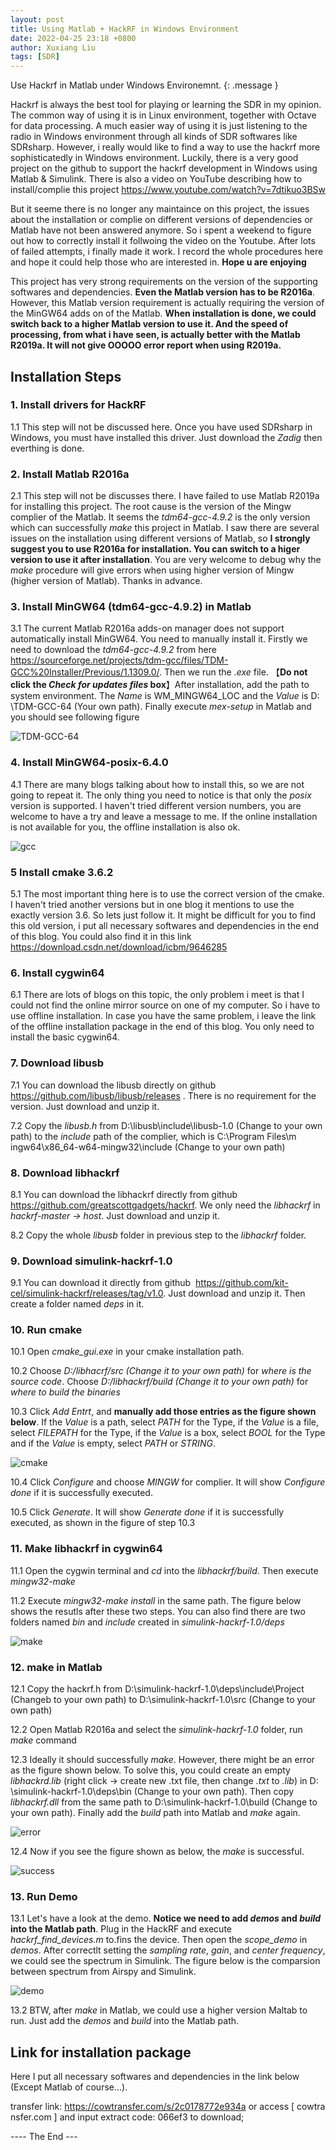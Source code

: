 ```yaml
---
layout: post
title: Using Matlab + HackRF in Windows Environment
date: 2022-04-25 23:18 +0800
author: Xuxiang Liu
tags: [SDR]
---
```


Use Hackrf in Matlab under Windows Environemnt.
{: .message }

Hackrf is always the best tool for playing or learning the SDR in my opinion. The common way of using it is in Linux environment, together with Octave for data processing. A much easier way of using it is just listening to the radio in Windows environment through all kinds of SDR softwares like SDRsharp. However, i really would like to find a way to use the hackrf more sophisticatedly in Windows environment. Luckily, there is a very good project on the github to support the hackrf development in Windows using Matlab & Simulink. There is also a video on YouTube describing how to install/complie this project <https://www.youtube.com/watch?v=7dtikuo3BSw>

But it seeme there is no longer any maintaince on this project, the issues about the installation or complie on different versions of dependencies or Matlab have not been answered anymore. So i spent a weekend to figure out how to correctly install it follwoing the video on the Youtube. After lots of failed attempts, i finally made it work. I record the whole procedures here and hope it could help those who are interested in. **Hope u are enjoying**

This project has very strong requirements on the version of the supporting softwares and dependencies. **Even the Matlab version has to be R2016a**. However, this Matlab version requirement is actually requiring the version of the MinGW64 adds on of the Matlab. **When installation is done, we could switch back to a higher Matlab version to use it. And the speed of processing, from what i have seen, is actually better with the Matlab R2019a. It will not give OOOOO error report when using R2019a.**

## Installation Steps

### 1. Install drivers for HackRF
 
1.1 This step will not be discussed here. Once you have used SDRsharp in Windows, you must have installed this driver. Just download the _Zadig_ then everthing is done.

### 2. Install Matlab R2016a
 
2.1 This step will not be discusses there. I have failed to use Matlab R2019a for installing this project. The root cause is the version of the Mingw complier of the Matlab. It seems the _tdm64-gcc-4.9.2_ is the only version which can successfully _make_ this project in Matlab. I saw there are several issues on the installation using different versions of Matlab, so **I strongly suggest you to use R2016a for installation. You can switch to a higer version to use it after installation**. You are very welcome to debug why the _make_ procedure will give errors when using higher version of Mingw (higher version of Matlab). Thanks in advance.

### 3. Install MinGW64 (tdm64-gcc-4.9.2) in Matlab
 
3.1 The current Matlab R2016a adds-on manager does not support automatically install MinGW64. You need to manually install it. Firstly we need to download the _tdm64-gcc-4.9.2_ from here <https://sourceforge.net/projects/tdm-gcc/files/TDM-GCC%20Installer/Previous/1.1309.0/>. Then we run the _.exe_ file. 【**Do not click the _Check for updates files_ box**】After installation, add the path to system environment. The _Name_ is WM_MINGW64_LOC and the _Value_ is D:​\T​DM-GCC-64 (Your own path). Finally execute _mex-setup_ in Matlab and you should see following figure

 ​![​TDM-GCC-64​](https://user-images.githubusercontent.com/40487487/163658277-4e00672f-fa99-4998-b9ce-cbe1bdb0c006.PNG)

### 4. Install MinGW64-posix-6.4.0
 
4.1 There are many blogs talking about how to install this, so we are not going to repeat it. The only thing you need to notice is that only the _posix_ version is supported. I haven't tried different version numbers, you are welcome to have a try and leave a message to me. If the online installation is not available for you, the offline installation is also ok. 
 
 ![​gcc​](https://user-images.githubusercontent.com/40487487/163658046-4d176592-6d96-4d87-ad72-70ecb60dc815.PNG) 

### 5 Install cmake 3.6.2

5.1 The most important thing here is to use the correct version of the cmake. I haven't tried another versions but in one blog it mentions to use the exactly version 3.6. So lets just follow it. It might be difficult for you to find this old version, i put all necessary softwares and dependencies in the end of this blog. You could also find it in this link <https://download.csdn.net/download/icbm/9646285>

### 6. Install cygwin64

6.1 There are lots of blogs on this topic, the only problem i meet is that I could not find the online mirror source on one of my computer. So i have to use offline installation. In case you have the same problem, i leave the link of the offline installation package in the end of this blog. You only need to install the basic cygwin64.

### 7. Download libusb

7.1 You can download the libusb directly on github <https://github.com/libusb/libusb/releases> . There is no requirement for the version. Just download and unzip it.

7.2 Copy the _libusb.h_ from D:​\l​ibusb​\i​nclude​\l​ibusb-1.0 (Change to your own path) to the _include_ path of the complier, which is C:​\P​rogram Files​\m​ingw64​\x​86_64-w64-mingw32​\i​nclude (Change to your own path)

### 8. Download libhackrf

8.1 You can download the libhackrf directly from github <https://github.com/greatscottgadgets/hackrf>. We only need the _libhackrf_ in _hackrf-master -> host_. Just download and unzip it.

8.2 Copy the whole _libusb_ folder in previous step to the _libhackrf_ folder.

### 9. Download simulink-hackrf-1.0

9.1 You can download it directly from github  <https://github.com/kit-cel/simulink-hackrf/releases/tag/v1.0>. Just download and unzip it. Then create a folder named _deps_ in it.

### 10. Run cmake

10.1 Open _cmake_gui.exe_ in your cmake installation path.

10.2 Choose _D:/libhacrf/src (Change it to your own path)_ for _where is the source code_. Choose _D:/libhackrf/build (Change it to your own path)_ for _where to build the binaries_

10.3 Click _Add Entrt_, and **manually add those entries as the figure shown below**. If the _Value_ is a path, select _PATH_ for the Type, if the _Value_ is a file, select _FILEPATH_ for the Type, if the _Value_ is a box, select _BOOL_ for the Type and if the _Value_ is empty, select _PATH_ or _STRING_.

![​cmake​](https://user-images.githubusercontent.com/40487487/163658079-9885a4d8-a39c-4ef0-9862-7301b007bc42.png) 

10.4 Click _Configure_ and choose _MINGW_ for complier. It will show _Configure done_ if it is successfully executed.

10.5 Click _Generate_. It will show _Generate done_ if it is successfully executed, as shown in the figure of step 10.3

### 11. Make libhackrf in cygwin64

11.1 Open the cygwin terminal and _cd_ into the _libhackrf/build_. Then execute _mingw32-make_

11.2 Execute _mingw32-make install_ in the same path. The figure below shows the resutls after these two steps. You can also find there are two folders named _bin_ and _include_ created in _simulink-hackrf-1.0/deps_

![​make​](https://user-images.githubusercontent.com/40487487/163658115-cd38b392-f7b1-48d1-bb92-a06ee30bc37e.png) 

### 12. make in Matlab

12.1 Copy the hackrf.h from D:​\s​imulink-hackrf-1.0​\d​eps​\i​nclude​\P​roject (Changeb to your own path) to D:​\s​imulink-hackrf-1.0​\s​rc (Change to your own path)

12.2 Open Matlab R2016a and select the _simulink-hackrf-1.0_ folder, run _make_ command

12.3 Ideally it should successfully _make_. However, there might be an error as the figure shown below. To solve this, you could create an empty _libhackrd.lib_ (right click -> create new .txt file, then change _.txt_ to _.lib_) in D:​\s​imulink-hackrf-1.0​\d​eps​\b​in (Change to your own path). Then copy _libhackrf.dll_ from the same path to D:​\s​imulink-hackrf-1.0​\b​uild (Change to your own path). Finally add the _build_ path into Matlab and _make_ again.

![​error​](https://user-images.githubusercontent.com/40487487/163658158-a9d29fbf-28f2-47ff-9870-c2719b22644d.PNG) 

12.4 Now if you see the figure shown as below, the _make_ is successful.

 ​![​success​](https://user-images.githubusercontent.com/40487487/163658215-c92a94d3-509c-48e1-9269-048fe1f41052.PNG)

### 13. Run Demo

13.1 Let's have a look at the demo. **Notice we need to add _demos_ and _build_ into the Matlab path**. Plug in the HackRF and execute _hackrf_find_devices.m_ to.fins the device. Then open the _scope_demo_ in _demos_. After correctlt setting the _sampling rate_, _gain_, and _center frequency_, we could see the spectrum in Simulink. The figure below is the comparsion between spectrum from Airspy and Simulink. 

![​demo​](https://user-images.githubusercontent.com/40487487/163658230-0ad57941-9047-4329-81e8-d6b052d0bbff.png)

13.2 BTW, after _make_ in Matlab, we could use a higher version Maltab to run. Just add the _demos_ and _build_ into the Matlab path. 

## Link for installation package

Here I put all necessary softwares and dependencies in the link below (Except Matlab of course...).

transfer link: <https://cowtransfer.com/s/2c0178772e934a> or access [ cowtransfer.com ] and input extract code: 066ef3 to download; 

 ​---- The End ---
